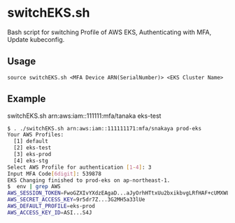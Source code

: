 # switchEKS.sh

Bash script for switching Profile of AWS EKS, Authenticating with MFA, Update kubeconfig. 

## Usage

```
source switchEKS.sh <MFA Device ARN(SerialNumber)> <EKS Cluster Name>
```

## Example

switchEKS.sh arn:aws:iam::111111:mfa/tanaka eks-test

```bash
$ . ./switchEKS.sh arn:aws:iam::111111171:mfa/snakaya prod-eks
Your AWS Profiles:
  [1] default
  [2] eks-test
  [3] eks-prod
  [4] eks-stg
Select AWS Profile for authentication [1-4]: 3
Input MFA Code[6digit]: 539878
EKS Changing finished to prod-eks on ap-northeast-1.
$  env | grep AWS
AWS_SESSION_TOKEN=FwoGZXIvYXdzEAgaD...aJyOrhHTtxUu2bxikbvgLRfHAF+cUMXWLaNAR9sK
AWS_SECRET_ACCESS_KEY=9r5dr7Z...3G2MH5a33lUe
AWS_DEFAULT_PROFILE=eks-prod
AWS_ACCESS_KEY_ID=ASI...S4J
```
